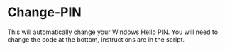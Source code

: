 # Change-PIN
This will automatically change your Windows Hello PIN.
You will need to change the code at the bottom, instructions are in the script.
